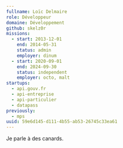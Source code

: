 ```yaml
---
fullname: Loïc Delmaire
role: Développeur
domaine: Développement
github: skelz0r
missions:
  - start: 2013-12-01
    end: 2014-05-31
    status: admin
    employer: dinum
  - start: 2020-09-01
    end: 2024-09-30
    status: independent
    employer: octo, malt
startups:
  - api.gouv.fr
  - api-entreprise
  - api-particulier
  - datapass
previously:
  - mps
uuid: 59e6d145-d111-4b55-ab53-26745c33ea61
---
```

Je parle à des canards.
